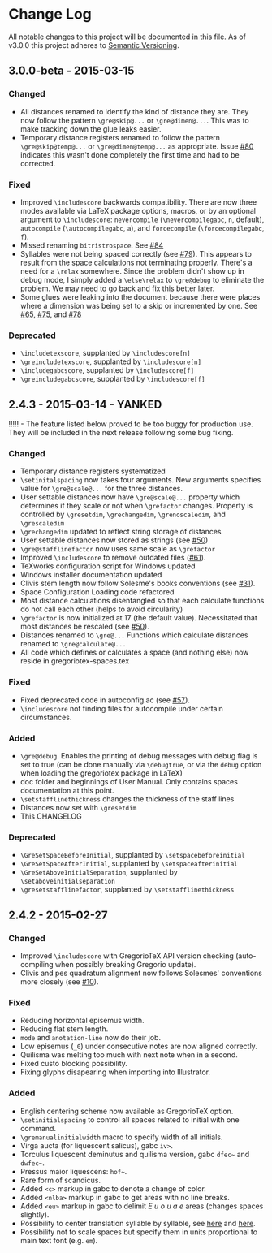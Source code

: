 # Change Log
All notable changes to this project will be documented in this file.
As of v3.0.0 this project adheres to [Semantic Versioning](http://semver.org/).


## 3.0.0-beta - 2015-03-15
### Changed
- All distances renamed to identify the kind of distance they are.  They now follow the pattern `\gre@skip@...` or `\gre@dimen@...`.  This was to make tracking down the glue leaks easier.
- Temporary distance registers renamed to follow the pattern `\gre@skip@temp@...` or `\gre@dimen@temp@...` as appropriate.  Issue [#80](https://github.com/gregorio-project/gregorio/issues/80) indicates this wasn't done completely the first time and had to be corrected.

### Fixed
- Improved `\includescore` backwards compatibility.  There are now three modes available via LaTeX package options, macros, or by an optional argument to `\includescore`: `nevercompile` (`\nevercompilegabc`, `n`, default), `autocompile` (`\autocompilegabc`, `a`), and `forcecompile` (`\forcecompilegabc`, `f`).
- Missed renaming `bitristrospace`.  See [#84](https://github.com/gregorio-project/gregorio/issues/84)
- Syllables were not being spaced correctly (see [#79](https://github.com/gregorio-project/gregorio/issues/79)).  This appears to result from the space calculations not terminating properly.  There's a need for a `\relax` somewhere.  Since the problem didn't show up in debug mode, I simply added a `\else\relax` to `\gre@debug` to eliminate the problem.  We may need to go back and fix this better later.
- Some glues were leaking into the document because there were places where a dimension was being set to a skip or incremented by one.  See [#65](https://github.com/gregorio-project/gregorio/issues/65), [#75](https://github.com/gregorio-project/gregorio/issues/75), and [#78](https://github.com/gregorio-project/gregorio/issues/78)

### Deprecated
- `\includetexscore`, supplanted by `\includescore[n]`
- `\greincludetexscore`, supplanted by `\includescore[n]`
- `\includegabcscore`, supplanted by `\includescore[f]`
- `\greincludegabcscore`, supplanted by `\includescore[f]`

## 2.4.3 - 2015-03-14 - YANKED

!!!!! - The feature listed below proved to be too buggy for production use.  They will be included in the next release following some bug fixing.

### Changed
- Temporary distance registers systematized
- `\setinitalspacing` now takes four arguments.  New arguments specifies value for `\gre@scale@...` for the three distances.
- User settable distances now have `\gre@scale@...` property which determines if they scale or not when `\grefactor` changes.  Property is controlled by `\gresetdim`, `\grechangedim`, `\grenoscaledim`, and `\grescaledim`
- `\grechangedim` updated to reflect string storage of distances
- User settable distances now stored as strings (see [#50](https://github.com/gregorio-project/gregorio/issues/50))
- `\gre@stafflinefactor` now uses same scale as `\grefactor`
- Improved `\includescore` to remove outdated files ([#61](https://github.com/gregorio-project/gregorio/issues/61)).
- TeXworks configuration script for Windows updated
- Windows installer documentation updated
- Clivis stem length now follow Solesme's books conventions (see [#31](https://github.com/gregorio-project/gregorio/issues/31)).
- Space Configuration Loading code refactored
- Most distance calculations disentangled so that each calculate functions do not call each other (helps to avoid circularity)
- `\grefactor` is now initialized at 17 (the default value).  Necessitated that most distances be rescaled (see [#50](https://github.com/gregorio-project/gregorio/issues/50)).
- Distances renamed to `\gre@...`  Functions which calculate distances renamed to `\gre@calculate@...`
- All code which defines or calculates a space (and nothing else) now reside in gregoriotex-spaces.tex

### Fixed
- Fixed deprecated code in autoconfig.ac (see [#57](https://github.com/gregorio-project/gregorio/issues/57)).
- `\includescore` not finding files for autocompile under certain circumstances.

### Added
- `\gre@debug`.  Enables the printing of debug messages with debug flag is set to true (can be done manually via `\debugtrue`, or via the `debug` option when loading the gregoriotex package in LaTeX)
- doc folder and beginnings of User Manual.  Only contains spaces documentation at this point.
- `\setstafflinethickness` changes the thickness of the staff lines
- Distances now set with `\gresetdim`
- This CHANGELOG

### Deprecated
- `\GreSetSpaceBeforeInitial`, supplanted by `\setspacebeforeinitial`
- `\GreSetSpaceAfterInitial`, supplanted by `\setspaceafterinitial`
- `\GreSetAboveInitialSeparation`, supplanted by `\setaboveinitialseparation`
- `\gresetstafflinefactor`, supplanted by `\setstafflinethickness`

## 2.4.2 - 2015-02-27
### Changed
- Improved `\includescore` with GregorioTeX API version checking (auto-compiling when possibly breaking Gregorio update).
- Clivis and pes quadratum alignment now follows Solesmes' conventions more closely (see [#10](https://github.com/gregorio-project/gregorio/issues/10)).

### Fixed
- Reducing horizontal episemus width.
- Reducing flat stem length.
- `mode` and `anotation-line` now do their job.
- Low episemus (`_0`) under consecutive notes are now aligned correctly.
- Quilisma was melting too much with next note when in a second.
- Fixed custo blocking possibility.
- Fixing glyphs disapearing when importing into Illustrator.

### Added
- English centering scheme now available as GregorioTeX option.
- `\setinitialspacing` to control all spaces related to initial with one command.
- `\gremanualinitialwidth` macro to specify width of all initials.
- Virga aucta (for liquescent salicus), gabc `iv>`.
- Torculus liquescent deminutus and quilisma version, gabc `dfec~` and `dwfec~`.
- Pressus maior liquescens: `hof~`.
- Rare form of scandicus.
- Added `<c>` markup in gabc to denote a change of color.
- Added `<nlba>` markup in gabc to get areas with no line breaks.
- Added `<eu>` markup in gabc to delimit _E u o u a e_ areas (changes spaces slightly).
- Possibility to center translation syllable by syllable, see [here](https://www.mail-archive.com/gregorio-users@gna.org/msg01760.html) and [here](https://www.mail-archive.com/gregorio-users@gna.org/msg01783.html).
- Possibility not to scale spaces but specify them in units proportional to main text font (e.g. `em`).
